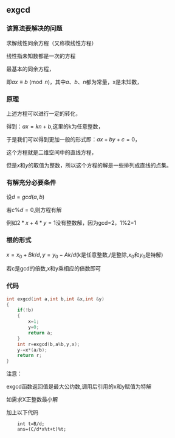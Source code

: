 ## exgcd

### 该算法要解决的问题

求解线性同余方程（又称模线性方程）  

线性指未知数都是一次的方程  

最基本的同余方程，  

即$ax\equiv b \pmod n$，其中$a$、$b$、$n$都为常量，x是未知数，  

### 原理

上述方程可以进行一定的转化，  

得到：$ax = kn + b$,这里的k为任意整数，  

于是我们可以得到更加一般的形式即：$ax + by + c = 0$，  

这个方程就是二维空间中的直线方程，

但是$x$和$y$的取值为整数，所以这个方程的解是一些排列成直线的点集。

### 有解充分必要条件

设$d=gcd(a,b)$

若$c\%d=0$,则方程有解

例如$2*x+4*y=1$没有整数解，因为gcd=2，1%2=1

### 根的形式

$x=x_0+Bk/d,y=y_0-Ak/d$(k是任意整数,/是整除,$x_0$和$y_0$是特解)

若c是gcd的倍数,x和y乘相应的倍数即可

### 代码
```c++
int exgcd(int a,int b,int &x,int &y)
{
	if(!b)
	{
		x=1;
		y=0;
		return a;
	}
	int r=exgcd(b,a%b,y,x);
	y-=x*(a/b);
	return r;
}
```

注意：

exgcd函数返回值是最大公约数,调用后引用的x和y赋值为特解

如需求X正整数最小解

加上以下代码

```
	int t=B/d;
	ans=(C/d*x%t+t)%t;
```
